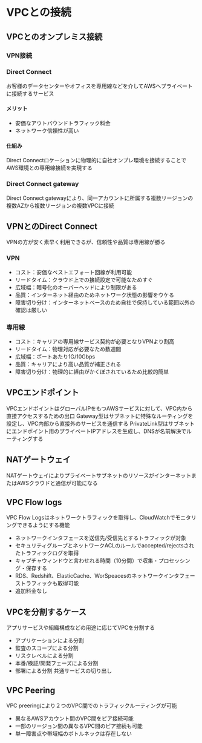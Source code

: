 # VPCとの接続

## VPCとのオンプレミス接続

### VPN接続

### Direct Connect
お客様のデータセンターやオフィスを専用線などを介してAWSへプライベートに接続するサービス

#### メリット
- 安価なアウトバウンドトラフィック料金
- ネットワーク信頼性が高い

#### 仕組み
Direct Connectロケーションに物理的に自社オンプレ環境を接続することでAWS環境との専用線接続を実現する

### Direct Connect gateway
Direct Connect gatewayにより、同一アカウントに所属する複数リージョンの複数AZから複数リージョンの複数VPCに接続

## VPNとのDirect Connect
VPNの方が安く素早く利用できるが、信頼性や品質は専用線が勝る

### VPN
- コスト：安価なベストエフォート回線が利用可能
- リードタイム：クラウド上での接続設定で可能なためすぐ
- 広域幅：暗号化のオーバーヘッドにより制限がある
- 品質：インターネット経由のためネットワーク状態の影響をウケる
- 障害切り分け：インターネットベースのため自社で保持している範囲以外の確認は厳しい
### 専用線
- コスト：キャリアの専用線サービス契約が必要となりVPNより割高
- リードタイム：物理対応が必要なため数週間
- 広域幅：ポートあたり1G/10Gbps
- 品質：キャリアにより高い品質が補正される
- 障害切り分け：物理的に経由がかくぼされているため比較的簡単

## VPCエンドポイント
VPCエンドポイントはグローバルIPをもつAWSサービスに対して、VPC内から直接アクセスするための出口
Gateway型はサブネットに特殊なルーティングを設定し、VPC内部から直接外のサービスを通信する
PrivateLink型はサブネットにエンドポイント用のプライベートIPアドレスを生成し、DNSが名前解決でルーティングする

## NATゲートウェイ
NATゲートウェイによりプライベートサブネットのリソースがインターネットまたはAWSクラウドと通信が可能になる

## VPC Flow logs
VPC Flow Logsはネットワークトラフィックを取得し、CloudWatchでモニタリングできるようにする機能

- ネットワークインタフェースを送信先/受信先とするトラフィックが対象
- セキュリティグループとネットワークACLのルールでaccepted/rejectsされたトラフィックログを取得
- キャプチャウィンドウと言わせれる時間（10分間）で収集・プロセッシング・保存する
- RDS、Redshift、ElasticCache、WorSpeacesのネットワークインタフェーストラフィックも取得可能
- 追加料金なし

## VPCを分割するケース
アプリサービスや組織構成などの用途に応じてVPCを分割する
- アプリケーションによる分割
- 監査のスコープによる分割
- リスクレベルによる分割
- 本番/検証/開発フェーズによる分割
- 部署による分割 共通サービスの切り出し

## VPC Peering
VPC preeringにより２つのVPC間でのトラフィックルーティングが可能
- 異なるAWSアカウント間のVPC間をピア接続可能
- 一部のリージョン間の異なるVPC間のピア接続も可能
- 単一障害点や帯域幅のボトルネックは存在しない